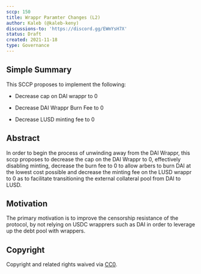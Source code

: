 ```yaml
---
sccp: 150
title: Wrappr Paramter Changes (L2)
author: Kaleb (@kaleb-keny)
discussions-to: 'https://discord.gg/EWmYsH7X'
status: Draft
created: 2021-11-18
type: Governance
---
```


## Simple Summary
<!--"If you can't explain it simply, you don't understand it well enough." Provide a simplified and layman-accessible explanation of the SCCP.-->

This SCCP proposes to implement the following:
 
 - Decrease cap on DAI wrappr to 0

 - Decrease DAI Wrappr Burn Fee to 0

 - Decrease LUSD minting fee to 0

## Abstract
<!--A short (~200 word) description of the variable change proposed.-->

In order to begin the process of unwinding away from the DAI Wrappr, this sccp proposes to decrease the cap on the DAI Wrappr to 0, effectively disabling minting, decrease the burn fee to 0 to allow arbers to burn DAI at the lowest cost possible and decrease the minting fee on the LUSD wrappr to 0 as to facilitate transitioning the external collateral pool from DAI to LUSD.

## Motivation
<!--The motivation is critical for SCCPs that want to update variables within Synthetix. It should clearly explain why the existing variable is not incentive aligned. SCCP submissions without sufficient motivation may be rejected outright.-->

The primary motivation is to improve the censorship resistance of the protocol, by not relying on USDC wrapprers such as DAI in order to leverage up the debt pool with wrappers.

## Copyright
Copyright and related rights waived via [CC0](https://creativecommons.org/publicdomain/zero/1.0/).
